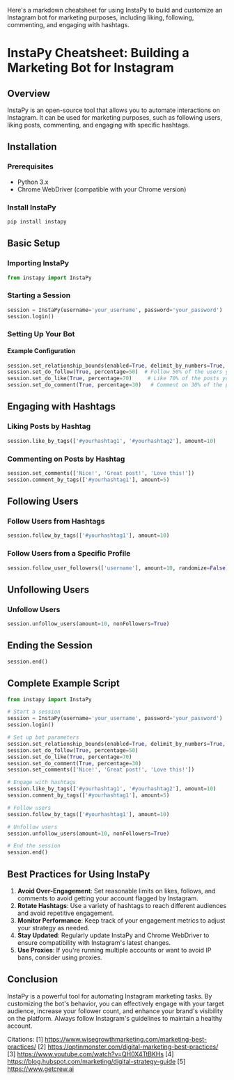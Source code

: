 Here's a markdown cheatsheet for using InstaPy to build and customize an Instagram bot for marketing purposes, including liking, following, commenting, and engaging with hashtags.

# InstaPy Cheatsheet: Building a Marketing Bot for Instagram

## Overview
InstaPy is an open-source tool that allows you to automate interactions on Instagram. It can be used for marketing purposes, such as following users, liking posts, commenting, and engaging with specific hashtags.

## Installation

### Prerequisites
- Python 3.x
- Chrome WebDriver (compatible with your Chrome version)

### Install InstaPy
```bash
pip install instapy
```

## Basic Setup

### Importing InstaPy
```python
from instapy import InstaPy
```

### Starting a Session
```python
session = InstaPy(username='your_username', password='your_password')
session.login()
```

### Setting Up Your Bot

#### Example Configuration
```python
session.set_relationship_bounds(enabled=True, delimit_by_numbers=True, max_followers=5000, min_followers=100)
session.set_do_follow(True, percentage=50)  # Follow 50% of the users you interact with
session.set_do_like(True, percentage=70)     # Like 70% of the posts you interact with
session.set_do_comment(True, percentage=30)   # Comment on 30% of the posts you like
```

## Engaging with Hashtags

### Liking Posts by Hashtag
```python
session.like_by_tags(['#yourhashtag1', '#yourhashtag2'], amount=10)
```

### Commenting on Posts by Hashtag
```python
session.set_comments(['Nice!', 'Great post!', 'Love this!'])
session.comment_by_tags(['#yourhashtag1'], amount=5)
```

## Following Users

### Follow Users from Hashtags
```python
session.follow_by_tags(['#yourhashtag1'], amount=10)
```

### Follow Users from a Specific Profile
```python
session.follow_user_followers(['username'], amount=10, randomize=False)
```

## Unfollowing Users

### Unfollow Users
```python
session.unfollow_users(amount=10, nonFollowers=True)
```

## Ending the Session
```python
session.end()
```

## Complete Example Script

```python
from instapy import InstaPy

# Start a session
session = InstaPy(username='your_username', password='your_password')
session.login()

# Set up bot parameters
session.set_relationship_bounds(enabled=True, delimit_by_numbers=True, max_followers=5000, min_followers=100)
session.set_do_follow(True, percentage=50)
session.set_do_like(True, percentage=70)
session.set_do_comment(True, percentage=30)
session.set_comments(['Nice!', 'Great post!', 'Love this!'])

# Engage with hashtags
session.like_by_tags(['#yourhashtag1', '#yourhashtag2'], amount=10)
session.comment_by_tags(['#yourhashtag1'], amount=5)

# Follow users
session.follow_by_tags(['#yourhashtag1'], amount=10)

# Unfollow users
session.unfollow_users(amount=10, nonFollowers=True)

# End the session
session.end()
```

## Best Practices for Using InstaPy

1. **Avoid Over-Engagement**: Set reasonable limits on likes, follows, and comments to avoid getting your account flagged by Instagram.
2. **Rotate Hashtags**: Use a variety of hashtags to reach different audiences and avoid repetitive engagement.
3. **Monitor Performance**: Keep track of your engagement metrics to adjust your strategy as needed.
4. **Stay Updated**: Regularly update InstaPy and Chrome WebDriver to ensure compatibility with Instagram's latest changes.
5. **Use Proxies**: If you're running multiple accounts or want to avoid IP bans, consider using proxies.

## Conclusion

InstaPy is a powerful tool for automating Instagram marketing tasks. By customizing the bot's behavior, you can effectively engage with your target audience, increase your follower count, and enhance your brand's visibility on the platform. Always follow Instagram's guidelines to maintain a healthy account.

Citations:
[1] https://www.wisegrowthmarketing.com/marketing-best-practices/
[2] https://optinmonster.com/digital-marketing-best-practices/
[3] https://www.youtube.com/watch?v=QH0X4TtBKHs
[4] https://blog.hubspot.com/marketing/digital-strategy-guide
[5] https://www.getcrew.ai
